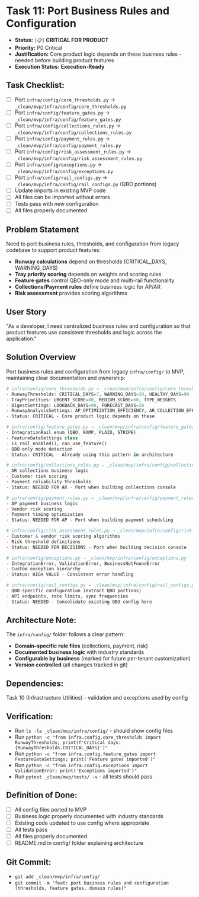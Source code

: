 # Task 11: Port Business Rules and Configuration

- **Status:** `[📋]` **CRITICAL FOR PRODUCT**
- **Priority:** P0 Critical
- **Justification:** Core product logic depends on these business rules - needed before building product features
- **Execution Status:** **Execution-Ready**

## Task Checklist:
- [ ] Port `infra/config/core_thresholds.py` → `_clean/mvp/infra/config/core_thresholds.py`
- [ ] Port `infra/config/feature_gates.py` → `_clean/mvp/infra/config/feature_gates.py`
- [ ] Port `infra/config/collections_rules.py` → `_clean/mvp/infra/config/collections_rules.py`
- [ ] Port `infra/config/payment_rules.py` → `_clean/mvp/infra/config/payment_rules.py`
- [ ] Port `infra/config/risk_assessment_rules.py` → `_clean/mvp/infra/config/risk_assessment_rules.py`
- [ ] Port `infra/config/exceptions.py` → `_clean/mvp/infra/config/exceptions.py`
- [ ] Port `infra/config/rail_configs.py` → `_clean/mvp/infra/config/rail_configs.py` (QBO portions)
- [ ] Update imports in existing MVP code
- [ ] All files can be imported without errors
- [ ] Tests pass with new configuration
- [ ] All files properly documented

## Problem Statement
Need to port business rules, thresholds, and configuration from legacy codebase to support product features:
- **Runway calculations** depend on thresholds (CRITICAL_DAYS, WARNING_DAYS)
- **Tray priority scoring** depends on weights and scoring rules
- **Feature gates** control QBO-only mode and multi-rail functionality
- **Collections/Payment rules** define business logic for AP/AR
- **Risk assessment** provides scoring algorithms

## User Story
"As a developer, I need centralized business rules and configuration so that product features use consistent thresholds and logic across the application."

## Solution Overview
Port business rules and configuration from legacy `infra/config/` to MVP, maintaining clear documentation and ownership:

```python
# infra/config/core_thresholds.py → _clean/mvp/infra/config/core_thresholds.py
- RunwayThresholds: CRITICAL_DAYS=7, WARNING_DAYS=30, HEALTHY_DAYS=90
- TrayPriorities: URGENT_SCORE=80, MEDIUM_SCORE=60, TYPE_WEIGHTS
- DigestSettings: LOOKBACK_DAYS=90, FORECAST_DAYS=30
- RunwayAnalysisSettings: AP_OPTIMIZATION_EFFICIENCY, AR_COLLECTION_EFFICIENCY
- Status: CRITICAL - Core product logic depends on these

# infra/config/feature_gates.py → _clean/mvp/infra/config/feature_gates.py
- IntegrationRail enum (QBO, RAMP, PLAID, STRIPE)
- FeatureGateSettings class
- is_rail_enabled(), can_use_feature()
- QBO-only mode detection
- Status: CRITICAL - Already using this pattern in architecture

# infra/config/collections_rules.py → _clean/mvp/infra/config/collections_rules.py
- AR collections business logic
- Customer risk scoring
- Payment reliability thresholds
- Status: NEEDED FOR AR - Port when building collections console

# infra/config/payment_rules.py → _clean/mvp/infra/config/payment_rules.py
- AP payment business logic
- Vendor risk scoring
- Payment timing optimization
- Status: NEEDED FOR AP - Port when building payment scheduling

# infra/config/risk_assessment_rules.py → _clean/mvp/infra/config/risk_assessment_rules.py
- Customer & vendor risk scoring algorithms
- Risk threshold definitions
- Status: NEEDED FOR DECISIONS - Port when building decision console

# infra/config/exceptions.py → _clean/mvp/infra/config/exceptions.py
- IntegrationError, ValidationError, BusinessNotFoundError
- Custom exception hierarchy
- Status: HIGH VALUE - Consistent error handling

# infra/config/rail_configs.py → _clean/mvp/infra/config/rail_configs.py
- QBO-specific configuration (extract QBO portions)
- API endpoints, rate limits, sync frequencies
- Status: NEEDED - Consolidate existing QBO config here
```

## Architecture Note:
The `infra/config/` folder follows a clear pattern:
- **Domain-specific rule files** (collections, payment, risk)
- **Documented business logic** with industry standards
- **Configurable by business** (marked for future per-tenant customization)
- **Version controlled** (all changes tracked in git)

## Dependencies: 
Task 10 (Infrastructure Utilities) - validation and exceptions used by config

## Verification:
- Run `ls -la _clean/mvp/infra/config/` - should show config files
- Run `python -c "from infra.config.core_thresholds import RunwayThresholds; print(f'Critical days: {RunwayThresholds.CRITICAL_DAYS}')"`
- Run `python -c "from infra.config.feature_gates import FeatureGateSettings; print('Feature gates imported')"`
- Run `python -c "from infra.config.exceptions import ValidationError; print('Exceptions imported')"`
- Run `pytest _clean/mvp/tests/ -v` - all tests should pass

## Definition of Done:
- [ ] All config files ported to MVP
- [ ] Business logic properly documented with industry standards
- [ ] Existing code updated to use config where appropriate
- [ ] All tests pass
- [ ] All files properly documented
- [ ] README.md in config/ folder explaining architecture

## Git Commit:
- `git add _clean/mvp/infra/config/`
- `git commit -m "feat: port business rules and configuration (thresholds, feature gates, domain rules)"`
